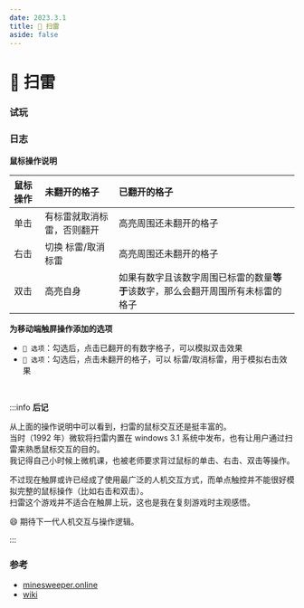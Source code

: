 ```yaml
---
date: 2023.3.1
title: 🚩 扫雷
aside: false
---
```


# 🚩 扫雷

### 试玩

<script lang='ts' setup>import C from '~/views/minesweeper/index.vue'</script>

<ClientOnly><C /></ClientOnly>

### 日志

**鼠标操作说明**

| 鼠标操作 | 未翻开的格子               | 已翻开的格子                                                                     |
| :------- | :------------------------- | :------------------------------------------------------------------------------- |
| 单击     | 有标雷就取消标雷，否则翻开 | 高亮周围还未翻开的格子                                                           |
| 右击     | 切换 标雷/取消标雷         | 高亮周围还未翻开的格子                                                           |
| 双击     | 高亮自身                   | 如果有数字且该数字周围已标雷的数量**等于**该数字，那么会翻开周围所有未标雷的格子 |

**为移动端触屏操作添加的选项**

- `🚀 选项`：勾选后，点击已翻开的有数字格子，可以模拟双击效果
- `🚩 选项`：勾选后，点击未翻开的格子，可以 标雷/取消标雷，用于模拟右击效果

<br />

:::info **后记**

从上面的操作说明中可以看到，扫雷的鼠标交互还是挺丰富的。  
当时（1992 年）微软将扫雷内置在 windows 3.1 系统中发布，也有让用户通过扫雷来熟悉鼠标交互的目的。  
我记得自己小时候上微机课，也被老师要求背过鼠标的单击、右击、双击等操作。

不过现在触屏或许已经成了使用最广泛的人机交互方式，而单点触控并不能很好模拟完整的鼠标操作（比如右击和双击）。  
扫雷这个游戏并不适合在触屏上玩，这也是我在复刻游戏时主观感悟。

😄 期待下一代人机交互与操作逻辑。

:::

### 参考

- [minesweeper.online](https://minesweeper.online/cn/)
- [wiki](<https://en.wikipedia.org/wiki/Minesweeper_(video_game)>)
